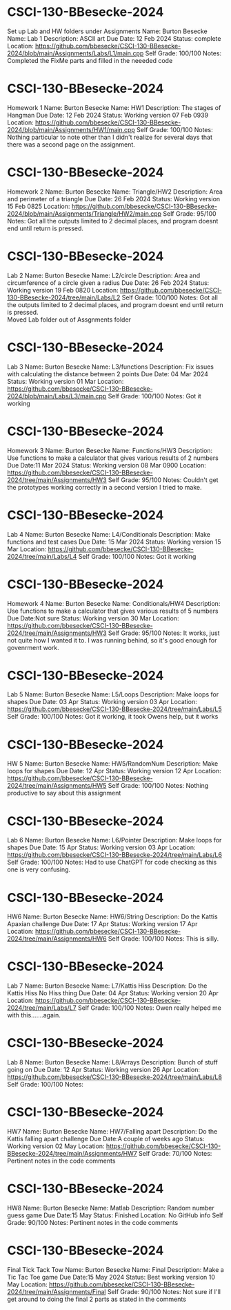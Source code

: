 # CSCI-130-BBesecke-2024
Set up Lab and HW folders under Assignments
Name: Burton Besecke
Name: Lab 1
Description: ASCII art
Due Date: 12 Feb 2024
Status: complete
Location: https://github.com/bbesecke/CSCI-130-BBesecke-2024/blob/main/Assignments/Labs/L1/main.cpp
Self Grade: 100/100
Notes: Completed the FixMe parts and filled in the neeeded code

# CSCI-130-BBesecke-2024
Homework 1
Name: Burton Besecke
Name: HW1
Description: The stages of Hangman
Due Date: 12 Feb 2024
Status: Working version 07 Feb 0939
Location: https://github.com/bbesecke/CSCI-130-BBesecke-2024/blob/main/Assignments/HW1/main.cpp
Self Grade:	100/100
Notes: Nothing particular to note other than I didn't realize for several days
        that there was a second page on the assignment.

 # CSCI-130-BBesecke-2024
Homework 2
Name: Burton Besecke
Name: Triangle/HW2
Description: Area and perimeter of a triangle
Due Date: 26 Feb 2024
Status: Working version 15 Feb 0825
Location: https://github.com/bbesecke/CSCI-130-BBesecke-2024/blob/main/Assignments/Triangle/HW2/main.cpp
Self Grade: 95/100
Notes: Got all the outputs limited to 2 decimal places, and program doesnt end until return is pressed.
        
 # CSCI-130-BBesecke-2024
Lab 2
Name: Burton Besecke
Name: L2/circle
Description: Area and circumference of a circle given a radius
Due Date: 26 Feb 2024
Status: Working version 19 Feb 0820
Location: https://github.com/bbesecke/CSCI-130-BBesecke-2024/tree/main/Labs/L2
Self Grade: 100/100
Notes: Got all the outputs limited to 2 decimal places, and program doesnt end until return is pressed.  
Moved Lab folder out of Assgnments folder

# CSCI-130-BBesecke-2024
Lab 3
Name: Burton Besecke
Name: L3/functions
Description: Fix issues with calculating the distance between 2 points
Due Date: 04 Mar 2024
Status: Working version 01 Mar
Location: https://github.com/bbesecke/CSCI-130-BBesecke-2024/blob/main/Labs/L3/main.cpp
Self Grade: 100/100
Notes: Got it working

# CSCI-130-BBesecke-2024
Homework 3
Name: Burton Besecke
Name: Functions/HW3
Description: Use functions to make a calculator that gives various results of 2 numbers
Due Date:11 Mar 2024
Status: Working version 08 Mar 0900
Location: https://github.com/bbesecke/CSCI-130-BBesecke-2024/tree/main/Assignments/HW3
Self Grade: 95/100
Notes: Couldn't get the prototypes working correctly in a second version I tried to make.

# CSCI-130-BBesecke-2024
Lab 4
Name: Burton Besecke
Name: L4/Conditionals
Description: Make functions and test cases
Due Date: 15 Mar 2024
Status: Working version 15 Mar
Location: https://github.com/bbesecke/CSCI-130-BBesecke-2024/tree/main/Labs/L4
Self Grade: 100/100
Notes: Got it working

# CSCI-130-BBesecke-2024
Homework 4
Name: Burton Besecke
Name: Conditionals/HW4
Description: Use functions to make a calculator that gives various results of 5 numbers
Due Date:Not sure
Status: Working version 30 Mar
Location: https://github.com/bbesecke/CSCI-130-BBesecke-2024/tree/main/Assignments/HW3
Self Grade: 95/100
Notes: It works, just not quite how I wanted it to. I was running behind,
so it's good enough for govenrment work. 

# CSCI-130-BBesecke-2024
Lab 5
Name: Burton Besecke
Name: L5/Loops
Description: Make loops for shapes
Due Date: 03 Apr
Status: Working version 03 Apr
Location: https://github.com/bbesecke/CSCI-130-BBesecke-2024/tree/main/Labs/L5
Self Grade: 100/100
Notes: Got it working, it took Owens help, but it works

# CSCI-130-BBesecke-2024
HW 5
Name: Burton Besecke
Name: HW5/RandomNum
Description: Make loops for shapes
Due Date: 12 Apr
Status: Working version 12 Apr
Location: https://github.com/bbesecke/CSCI-130-BBesecke-2024/tree/main/Assignments/HW5
Self Grade: 100/100
Notes: Nothing productive to say about this assignment

# CSCI-130-BBesecke-2024
Lab 6
Name: Burton Besecke
Name: L6/Pointer
Description: Make loops for shapes
Due Date: 15 Apr
Status: Working version 03 Apr
Location: https://github.com/bbesecke/CSCI-130-BBesecke-2024/tree/main/Labs/L6
Self Grade: 100/100
Notes: Had to use ChatGPT for code checking as this one is very confusing. 

# CSCI-130-BBesecke-2024
HW6
Name: Burton Besecke
Name: HW6/String
Description: Do the Kattis Apaxian challenge
Due Date: 17 Apr
Status: Working version 17 Apr
Location: https://github.com/bbesecke/CSCI-130-BBesecke-2024/tree/main/Assignments/HW6
Self Grade: 100/100
Notes: This is silly. 

# CSCI-130-BBesecke-2024
Lab 7
Name: Burton Besecke
Name: L7/Kattis Hiss
Description: Do the Kattis Hiss No Hiss thing
Due Date: 04 Apr
Status: Working version 20 Apr
Location: https://github.com/bbesecke/CSCI-130-BBesecke-2024/tree/main/Labs/L7
Self Grade: 100/100
Notes: Owen really helped me with this.......again.  

# CSCI-130-BBesecke-2024
Lab 8
Name: Burton Besecke
Name: L8/Arrays
Description: Bunch of stuff going on
Due Date: 12 Apr
Status: Working version 26 Apr
Location: https://github.com/bbesecke/CSCI-130-BBesecke-2024/tree/main/Labs/L8
Self Grade: 100/100
Notes:   

# CSCI-130-BBesecke-2024
HW7
Name: Burton Besecke
Name: HW7/Falling apart
Description: Do the Kattis falling apart challenge
Due Date:A couple of weeks ago
Status: Working version 02 May
Location: https://github.com/bbesecke/CSCI-130-BBesecke-2024/tree/main/Assignments/HW7
Self Grade: 70/100
Notes: Pertinent notes in the code comments

# CSCI-130-BBesecke-2024
HW8
Name: Burton Besecke
Name: Matlab
Description: Random number guess game
Due Date:15 May
Status: Finished
Location: No GitHub info
Self Grade: 90/100
Notes: Pertinent notes in the code comments

# CSCI-130-BBesecke-2024
Final Tick Tack Tow
Name: Burton Besecke
Name: Final
Description: Make a Tic Tac Toe game
Due Date:15 May 2024
Status: Best working version 10 May
Location: https://github.com/bbesecke/CSCI-130-BBesecke-2024/tree/main/Assignments/Final
Self Grade: 90/100
Notes: Not sure if I'll get around to doing the final 2 parts as stated in the comments


